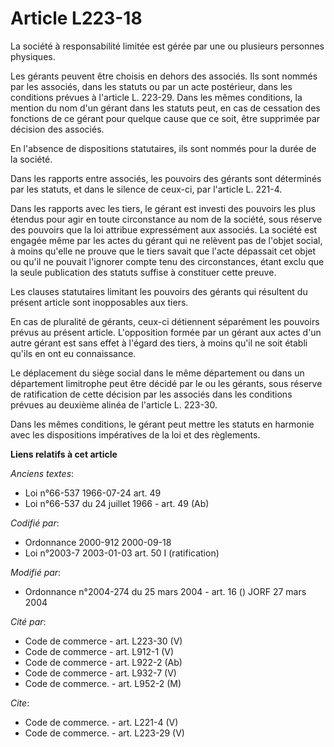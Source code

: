 # Article L223-18

La société à responsabilité limitée est gérée par une ou plusieurs personnes physiques.

Les gérants peuvent être choisis en dehors des associés. Ils sont nommés par les associés, dans les statuts ou par un acte
postérieur, dans les conditions prévues à l'article L. 223-29. Dans les mêmes conditions, la mention du nom d'un gérant dans
les statuts peut, en cas de cessation des fonctions de ce gérant pour quelque cause que ce soit, être supprimée par décision
des associés.

En l'absence de dispositions statutaires, ils sont nommés pour la durée de la société.

Dans les rapports entre associés, les pouvoirs des gérants sont déterminés par les statuts, et dans le silence de ceux-ci,
par l'article L. 221-4.

Dans les rapports avec les tiers, le gérant est investi des pouvoirs les plus étendus pour agir en toute circonstance au nom
de la société, sous réserve des pouvoirs que la loi attribue expressément aux associés. La société est engagée même par les
actes du gérant qui ne relèvent pas de l'objet social, à moins qu'elle ne prouve que le tiers savait que l'acte dépassait cet
objet ou qu'il ne pouvait l'ignorer compte tenu des circonstances, étant exclu que la seule publication des statuts suffise à
constituer cette preuve.

Les clauses statutaires limitant les pouvoirs des gérants qui résultent du présent article sont inopposables aux tiers.

En cas de pluralité de gérants, ceux-ci détiennent séparément les pouvoirs prévus au présent article. L'opposition formée par
un gérant aux actes d'un autre gérant est sans effet à l'égard des tiers, à moins qu'il ne soit établi qu'ils en ont eu
connaissance.

Le déplacement du siège social dans le même département ou dans un département limitrophe peut être décidé par le ou les
gérants, sous réserve de ratification de cette décision par les associés dans les conditions prévues au deuxième alinéa de
l'article L. 223-30.

Dans les mêmes conditions, le gérant peut mettre les statuts en harmonie avec les dispositions impératives de la loi et des
règlements.

**Liens relatifs à cet article**

_Anciens textes_:

  - Loi n°66-537 1966-07-24 art. 49
  - Loi n°66-537 du 24 juillet 1966 - art. 49 (Ab)

_Codifié par_:

  - Ordonnance 2000-912 2000-09-18
  - Loi n°2003-7 2003-01-03 art. 50 I (ratification)

_Modifié par_:

  - Ordonnance n°2004-274 du 25 mars 2004 - art. 16 () JORF 27 mars 2004

_Cité par_:

  - Code de commerce - art. L223-30 (V)
  - Code de commerce - art. L912-1 (V)
  - Code de commerce - art. L922-2 (Ab)
  - Code de commerce - art. L932-7 (V)
  - Code de commerce. - art. L952-2 (M)

_Cite_:

  - Code de commerce. - art. L221-4 (V)
  - Code de commerce. - art. L223-29 (V)
